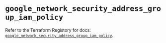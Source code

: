 # `google_network_security_address_group_iam_policy`

Refer to the Terraform Registory for docs: [`google_network_security_address_group_iam_policy`](https://registry.terraform.io/providers/hashicorp/google-beta/5.21.0/docs/resources/google_network_security_address_group_iam_policy).
